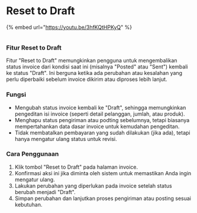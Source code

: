 # Reset to Draft

{% embed url="https://youtu.be/3hfKQtHPKyQ" %}

<figure><img src="https://document-management-system-1.gitbook.io/document-management-system/~gitbook/image?url=https%3A%2F%2F1011768869-files.gitbook.io%2F%7E%2Ffiles%2Fv0%2Fb%2Fgitbook-x-prod.appspot.com%2Fo%2Fspaces%252FLEturytqtHGPsYdglHaB%252Fuploads%252FS15igtx4l8WlKMvn6SDc%252FDesain%2520tanpa%2520judul%2520%2816%29.png%3Falt%3Dmedia%26token%3D212afbca-f7b5-4741-bc03-718384d06bca&#x26;width=768&#x26;dpr=4&#x26;quality=100&#x26;sign=e513d665&#x26;sv=2" alt=""><figcaption></figcaption></figure>

### Fitur Reset to Draft <a href="#fitur-reset-to-draft" id="fitur-reset-to-draft"></a>

Fitur "Reset to Draft" memungkinkan pengguna untuk mengembalikan status invoice dari kondisi saat ini (misalnya "Posted" atau "Sent") kembali ke status "Draft". Ini berguna ketika ada perubahan atau kesalahan yang perlu diperbaiki sebelum invoice dikirim atau diproses lebih lanjut.

### Fungsi <a href="#fungsi" id="fungsi"></a>

* Mengubah status invoice kembali ke "Draft", sehingga memungkinkan pengeditan isi invoice (seperti detail pelanggan, jumlah, atau produk).
* Menghapu status pengiriman atau podting sebelumnya, tetapi biasanya mempertahankan data dasar invoice untuk kemudahan pengeditan.
* Tidak membatalkan pembayaran yang sudah dilakukan (jika ada), tetapi hanya mengatur ulang status untuk revisi.

### Cara Penggunaan <a href="#cara-penggunaan" id="cara-penggunaan"></a>

1. Klik tombol "Reset to Draft" pada halaman invoice.
2. Konfirmasi aksi ini jika diminta oleh sistem untuk memastikan Anda ingin mengatur ulang.
3. Lakukan perubahan yang diperlukan pada invoice setelah status berubah menjadi "Draft".
4. Simpan perubahan dan lanjutkan proses pengiriman atau posting sesuai kebutuhan.
